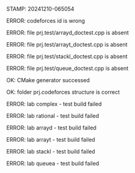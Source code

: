 STAMP: 20241210-065054
ERROR: codeforces id is wrong
ERROR: file prj.test/arrayd_doctest.cpp is absent
ERROR: file prj.test/arrayt_doctest.cpp is absent
ERROR: file prj.test/stackl_doctest.cpp is absent
ERROR: file prj.test/queue_doctest.cpp is absent
OK: CMake generator successed
OK: folder prj.codeforces structure is correct
ERROR: lab complex - test build failed
ERROR: lab rational - test build failed
ERROR: lab arrayd - test build failed
ERROR: lab arrayt - test build failed
ERROR: lab stackl - test build failed
ERROR: lab queuea - test build failed
